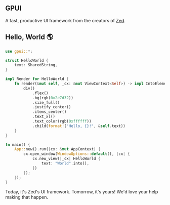 ## GPUI

A fast, productive UI framework from the creators of [Zed](https://zed.dev).

## Hello, World 🌎

```rust
use gpui::*;

struct HelloWorld {
    text: SharedString,
}

impl Render for HelloWorld {
    fn render(&mut self, _cx: &mut ViewContext<Self>) -> impl IntoElement {
        div()
            .flex()
            .bg(rgb(0x2e7d32))
            .size_full()
            .justify_center()
            .items_center()
            .text_xl()
            .text_color(rgb(0xffffff))
            .child(format!("Hello, {}!", &self.text))
    }
}

fn main() {
    App::new().run(|cx: &mut AppContext| {
        cx.open_window(WindowOptions::default(), |cx| {
            cx.new_view(|_cx| HelloWorld {
                text: "World".into(),
            })
        });
    });
}
```

Today, it's Zed's UI framework. Tomorrow, it's yours!
We'd love your help making that happen.
